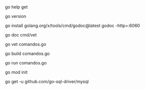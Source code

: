 go help get

go version

go install golang.org/x/tools/cmd/godoc@latest
godoc -http=:6060

go doc cmd/vet

go vet comandos.go

go build comandos.go

go run comandos.go

go mod init

go get -u github.com/go-sql-driver/mysql